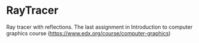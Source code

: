 # RayTracer
Ray tracer with reflections. The last assignment in Introduction to computer graphics course (https://www.edx.org/course/computer-graphics)

